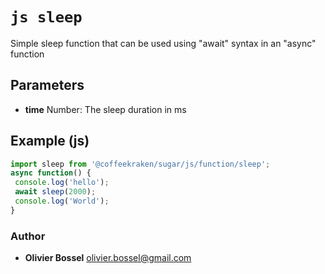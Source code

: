 


<!-- @namespace    sugar.js.function -->
<!-- @name    sleep -->

# ```js sleep ```


Simple sleep function that can be used using "await" syntax in an "async" function

## Parameters

- **time**  Number: The sleep duration in ms



## Example (js)

```js
import sleep from '@coffeekraken/sugar/js/function/sleep';
async function() {
 console.log('hello');
 await sleep(2000);
 console.log('World');
}
```


### Author
- **Olivier Bossel** <a href="mailto:olivier.bossel@gmail.com">olivier.bossel@gmail.com</a> 



